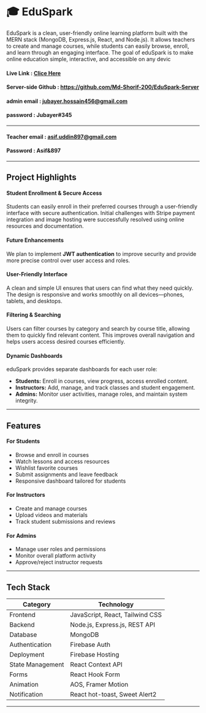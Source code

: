 # 🎓 EduSpark
EduSpark is a clean, user-friendly online learning platform built with the MERN stack (MongoDB, Express.js, React, and Node.js). It allows teachers to create and manage courses, while students can easily browse, enroll, and learn through an engaging interface. The goal of eduSpark is to make online education simple, interactive, and accessible on any devic

####  Live Link : [Clice Here](https://eduspark-3990d.web.app/)
####  Server-side Github : https://github.com/Md-Shorif-200/EduSpark-Server

#### admin email : jubayer.hossain456@gmail.com
#### password : Jubayer#345
------
#### Teacher email : asif.uddin897@gmail.com
#### Password : Asif&897



---

## Project Highlights

#### Student Enrollment & Secure Access
Students can easily enroll in their preferred courses through a user-friendly interface with secure authentication. Initial challenges with Stripe payment integration and image hosting were successfully resolved using online resources and documentation.

#### Future Enhancements
We plan to implement **JWT authentication** to improve security and provide more precise control over user access and roles.

#### User-Friendly Interface
A clean and simple UI ensures that users can find what they need quickly. The design is responsive and works smoothly on all devices—phones, tablets, and desktops.

#### Filtering & Searching
Users can filter courses by category and search by course title, allowing them to quickly find relevant content. This improves overall navigation and helps users access desired courses efficiently.

#### Dynamic Dashboards
eduSpark provides separate dashboards for each user role:
- **Students:** Enroll in courses, view progress, access enrolled content.
- **Instructors:** Add, manage, and track classes and student engagement.
- **Admins:** Monitor user activities, manage roles, and maintain system integrity.

---

## Features

####  For Students
- Browse and enroll in courses
- Watch lessons and access resources
- Wishlist favorite courses
- Submit assignments and leave feedback
- Responsive dashboard tailored for students

#### For Instructors
- Create and manage courses
- Upload videos and materials
- Track student submissions and reviews

####  For Admins
- Manage user roles and permissions
- Monitor overall platform activity
- Approve/reject instructor requests

---

## Tech Stack

| Category         | Technology                         
|------------------|------------------------            
| Frontend         | JavaScript, React, Tailwind CSS    
| Backend          | Node.js, Express.js, REST API                
| Database         | MongoDB                          
| Authentication   | Firebase Auth                   
| Deployment       | Firebase Hosting | Vercel
| State Management | React Context API      
| Forms            | React Hook Form        
| Animation        | AOS, Framer Motion
| Notification     | React hot-toast, Sweet Alert2     

---



